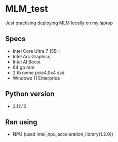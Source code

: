 # MLM_test
Just practising deploying MLM locally on my laptop

## Specs
- Intel Core Ultra 7 155H
- Intel Arc Graphics
- Intel AI Boost
- 64 gb ram
- 2 tb nvme pcie4.0x4 ssd
- Windows 11 Enterprice

## Python version
- 3.12.10

## Ran using
- NPU (used intel_npu_acceleration_library(1.2.0))

